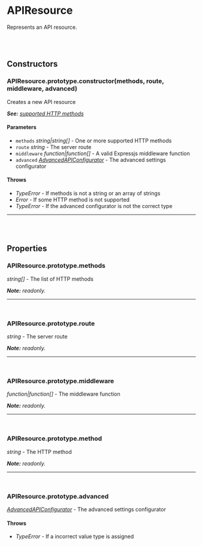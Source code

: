 # APIResource

Represents an API resource.

<br><br>

## Constructors

### APIResource.prototype.constructor(methods, route, middleware, advanced)

Creates a new API resource

_**See:**_ [_supported HTTP methods_](configurator.md#configuratormethods)

#### Parameters

- `methods` _string|string[]_ \- One or more supported HTTP methods
- `route` _string_ \- The server route
- `middleware` _function|function[]_ \- A valid Expressjs middleware function
- `advanced` [_AdvancedAPIConfigurator_](advanced-api-configurator.md) \- The advanced settings configurator

#### Throws

- _TypeError_ \- If methods is not a string or an array of strings
- _Error_ \- If some HTTP method is not supported
- _TypeError_ \- If the advanced configurator is not the correct type

***

<br><br>

## Properties

### APIResource.prototype.methods

_string[]_ \- The list of HTTP methods

_**Note:** readonly._

***

<br>

### APIResource.prototype.route

_string_ \- The server route

_**Note:** readonly._

***

<br>

### APIResource.prototype.middleware

_function|function[]_ \- The middleware function

_**Note:** readonly._

***

<br>

### APIResource.prototype.method

_string_ \- The HTTP method

_**Note:** readonly._

***

<br>

### APIResource.prototype.advanced

[_AdvancedAPIConfigurator_](advanced-api-configurator.md) \- The advanced settings configurator

#### Throws

- _TypeError_ \- If a incorrect value type is assigned
